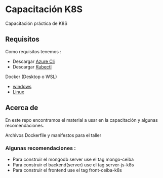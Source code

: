 # Capacitación K8S 

Capacitación práctica de K8S 

## Requisitos 

Como requisitos tenemos : 

* Descargar [Azure Cli](https://docs.microsoft.com/en-us/cli/azure/install-azure-cli "Windows y Linux/WSL")
* Descargar [Kubectl](https://kubernetes.io/es/docs/tasks/tools/install-kubectl/ "Windows y Linux/WSL")

Docker (Desktop o WSL)

* [windows](https://docs.docker.com/desktop/windows/install/ "Para Windows")
* [Linux](https://docs.docker.com/engine/install/ubuntu/ "Para Linux/WSL")


## Acerca de 

En este repo encontramos el material a usar en la capacitación y algunas recomendaciones.

Archivos Dockerfile y manifestos para el taller 

### Algunas recomendaciones : 

* Para construir el mongodb server use el tag mongo-ceiba
* Para construir el backend(server) use el tag server-js-k8s
* Para construir el frontend use el tag front-ceiba-k8s
